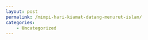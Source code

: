 ```yaml
---
layout: post
permalink: /mimpi-hari-kiamat-datang-menurut-islam/
categories:
    - Uncategorized
---
```


